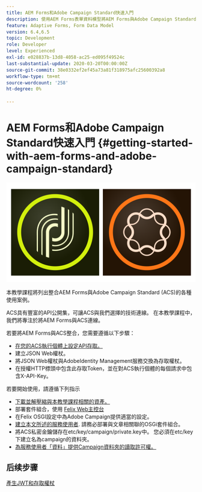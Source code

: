 ```yaml
---
title: AEM Forms和Adobe Campaign Standard快速入門
description: 使用AEM Forms表單資料模型將AEM Forms與Adobe Campaign Standard整合，以擷取ACS行銷活動設定檔資訊等。
feature: Adaptive Forms, Form Data Model
version: 6.4,6.5
topic: Development
role: Developer
level: Experienced
exl-id: e028837b-13d8-4058-ac25-ed095f49524c
last-substantial-update: 2020-03-20T00:00:00Z
source-git-commit: 38e0332ef2ef45a73a81f318975afc25600392a8
workflow-type: tm+mt
source-wordcount: '258'
ht-degree: 0%

---
```


# AEM Forms和Adobe Campaign Standard快速入門 {#getting-started-with-aem-forms-and-adobe-campaign-standard}

![formsandcampaign](assets/helpx-cards-forms.png)

本教學課程將列出整合AEM Forms與Adobe Campaign Standard (ACS)的各種使用案例。

ACS具有豐富的API公開集，可讓ACS與我們選擇的技術連線。 在本教學課程中，我們將專注於將AEM Forms與ACS連線。

若要將AEM Forms與ACS整合，您需要遵循以下步驟：

* [在您的ACS執行個體上設定API存取。](https://experienceleague.adobe.com/docs/campaign-standard/using/working-with-apis/get-started-apis.html?lang=en)
* 建立JSON Web權杖。
* 將JSON Web權杖與AdobeIdentity Management服務交換為存取權杖。
* 在授權HTTP標頭中包含此存取Token，並在對ACS執行個體的每個請求中包含X-API-Key。

若要開始使用，請遵循下列指示

* [下載並解壓縮與本教學課程相關的資產。](assets/aem-forms-and-acs-bundles.zip)
* 部署套件組合，使用 [Felix Web主控台](http://localhost:4502/system/console/bundles)
* 在Felix OSGI設定中為Adobe Campaign提供適當的設定。
* [建立本文所述的服務使用者](/help/forms/adaptive-forms/service-user-tutorial-develop.md). 請務必部署與文章相關聯的OSGi套件組合。
* 將ACS私密金鑰儲存在etc/key/campaign/private.key中。 您必須在etc/key下建立名為campaign的資料夾。
* [為服務使用者「資料」提供Campaign資料夾的讀取許可權。](http://localhost:4502/useradmin)

## 后续步骤

[產生JWT和存取權杖](partone.md)
